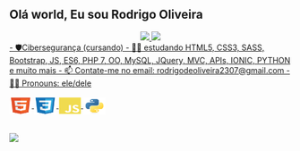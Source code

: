 ## Olá world, Eu sou Rodrigo Oliveira
   <div align="center">
  <a href="https://github.com/roliveira23">
  <img height="160em" src="https://github-readme-stats.vercel.app/api?username=roliveira23&show_icons=true&theme=dark&include_all_commits=true&count_private=true"/>
<img height="150em" src="https://github-readme-stats.vercel.app/api/top-langs/?username=roliveira23&layout=compact&langs_count=7&theme=dark"/>
</div> 
- 🛡️Cibersegurança (cursando)
- 👨‍🎓 estudando HTML5, CSS3, SASS, Bootstrap, JS, ES6, PHP 7, OO, MySQL, JQuery, MVC, APIs, IONIC, PYTHON e muito mais
- 📫 Contate-me no email: rodrigodeoliveira2307@gmail.com
- 💁‍♂️ Pronouns: ele/dele

<div style="display: inline_block"><br>
  
  <img align="center" alt="Rodrigo-HTML" height="30" width="40" src="https://raw.githubusercontent.com/devicons/devicon/master/icons/html5/html5-original.svg">
  <img align="center" alt="Rodrigo-CSS" height="30" width="40" src="https://raw.githubusercontent.com/devicons/devicon/master/icons/css3/css3-original.svg">
  <img align="center" alt="Rodrigo-Js" height="30" width="40" src="https://raw.githubusercontent.com/devicons/devicon/master/icons/javascript/javascript-plain.svg">
  <img align="center" alt="Rodrigo-Python" height="30" width="40" src="https://raw.githubusercontent.com/devicons/devicon/master/icons/python/python-original.svg">
</div>
          
  <br>
  <br>
  <div>
  <a href="https://www.linkedin.com/in/rodrigo-oliveira-2212b01a9" target="_blank"><img src="https://img.shields.io/badge/-LinkedIn-%230077B5?style=for-the-badge&logo=linkedin&logoColor=white" target="_blank"></a>
  </div>
